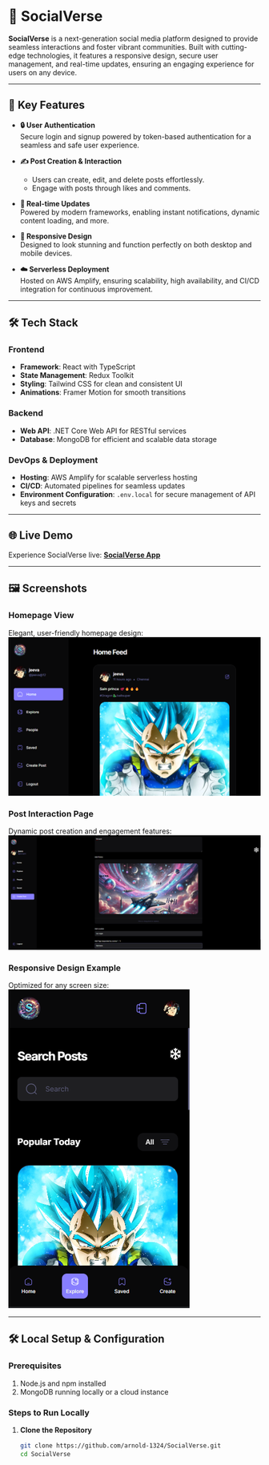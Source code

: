 # 🌌 SocialVerse

**SocialVerse** is a next-generation social media platform designed to provide seamless interactions and foster vibrant communities. Built with cutting-edge technologies, it features a responsive design, secure user management, and real-time updates, ensuring an engaging experience for users on any device.

---

## 🚀 Key Features

- **🔒 User Authentication**  
  Secure login and signup powered by token-based authentication for a seamless and safe user experience.

- **✍️ Post Creation & Interaction**  
  - Users can create, edit, and delete posts effortlessly.  
  - Engage with posts through likes and comments.

- **📡 Real-time Updates**  
  Powered by modern frameworks, enabling instant notifications, dynamic content loading, and more.

- **📱 Responsive Design**  
  Designed to look stunning and function perfectly on both desktop and mobile devices.

- **☁️ Serverless Deployment**  
  Hosted on AWS Amplify, ensuring scalability, high availability, and CI/CD integration for continuous improvement.

---

## 🛠️ Tech Stack

### **Frontend**
- **Framework**: React with TypeScript  
- **State Management**: Redux Toolkit  
- **Styling**: Tailwind CSS for clean and consistent UI  
- **Animations**: Framer Motion for smooth transitions  

### **Backend**
- **Web API**: .NET Core Web API for RESTful services  
- **Database**: MongoDB for efficient and scalable data storage  

### **DevOps & Deployment**
- **Hosting**: AWS Amplify for scalable serverless hosting  
- **CI/CD**: Automated pipelines for seamless updates  
- **Environment Configuration**: `.env.local` for secure management of API keys and secrets  

---

## 🌐 Live Demo

Experience SocialVerse live: [**SocialVerse App**](https://main.d24v2clqh5zmxw.amplifyapp.com/)

---

## 🖼️ Screenshots

### **Homepage View**  
Elegant, user-friendly homepage design:  
![Homepage](public/assets/images/Home.png)

### **Post Interaction Page**  
Dynamic post creation and engagement features:  
![Post Interaction](public/assets/images/uploadPage.png)

### **Responsive Design Example**  
Optimized for any screen size:  
![Responsive Design](public/assets/images/image.png)

---

## 🛠️ Local Setup & Configuration

### Prerequisites
1. Node.js and npm installed  
2. MongoDB running locally or a cloud instance  

### Steps to Run Locally
1. **Clone the Repository**  
   ```bash
   git clone https://github.com/arnold-1324/SocialVerse.git
   cd SocialVerse
